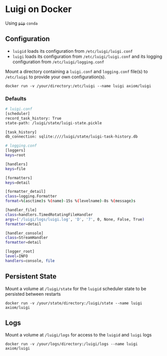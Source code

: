 # Luigi on Docker

Using ~~`pip`~~ `conda`

## Configuration

* `luigid` loads its configuration from `/etc/luigi/luigi.conf`
* `luigi` loads its configuration from `/etc/luigi/luigi.conf` and its 
logging configuration from `/etc/luigi/logging.conf`

Mount a directory containing a `luigi.conf` and `logging.conf` file(s) to
`/etc/luigi` to provide your own configuration(s).

`docker run -v /your/directory:/etc/luigi --name luigi axiom/luigi`

### Defaults

```bash
# luigi.conf
[scheduler]
record_task_history: True
state-path: /luigi/state/luigi-state.pickle

[task_history]
db_connection: sqlite:////luigi/state/luigi-task-history.db
```

```bash
# logging.conf
[loggers]
keys=root

[handlers]
keys=file

[formatters]
keys=detail

[formatter_detail]
class=logging.Formatter
format=%(asctime)s %(name)-15s %(levelname)-8s %(message)s

[handler_file]
class=handlers.TimedRotatingFileHandler
args=('/luigi/logs/luigi.log', 'D', '7', 0, None, False, True)
formatter=detail

[handler_console]
class=StreamHandler
formatter=detail

[logger_root]
level=INFO
handlers=console, file
```

## Persistent State

Mount a volume at `/luigi/state` for the `luigid` scheduler state to be persisted 
between restarts

`docker run -v /your/state/directory:/luigi/state --name luigi axiom/luigi`


## Logs

Mount a volume at `/luigi/logs` for access to the `luigid` and `luigi` logs

`docker run -v /your/logs/directory:/luigi/logs --name luigi axiom/luigi`
